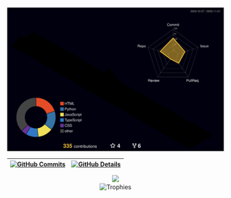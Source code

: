 <!-- 1. Animação 3D de Contribuições -->
![Status](./profile-3d-contrib/profile-night-rainbow.svg)

<!-- 2. Summary Cards -->
| [![GitHub Commits](http://github-profile-summary-cards.vercel.app/api/cards/productive-time?username=RaFeltrim&theme=dracula&utcOffset=-3)](https://github.com/vn7n24fzkq/github-profile-summary-cards) | [![GitHub Details](http://github-profile-summary-cards.vercel.app/api/cards/profile-details?username=RaFeltrim&theme=dracula)](https://github.com/vn7n24fzkq/github-profile-summary-cards) |
| ----------- | ----------- |

<!-- 3. Skill Icons -->
<div align="center">
  <a href="https://skillicons.dev">
    <img src="https://skillicons.dev/icons?i=git,vscode,python,java,jupyter,numpy,pandas,scikitlearn,tensorflow,postgres,docker,linux,github" />
  </a>
  <br />
</div>

<!-- 4. Troféus -->
<div align="center">
  <img src="https://github-profile-trophy.vercel.app/?username=RaFeltrim&row=1&column=6&theme=dracula&margin-w=15&margin-h=15" alt="Trophies"/>
</div>
